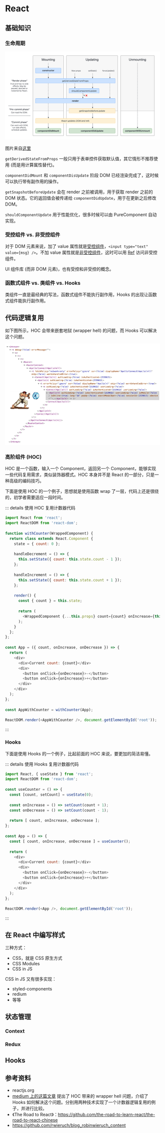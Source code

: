 # React

## 基础知识
### 生命周期
![](./img/lifecycle.png)

图片来自[这里](http://projects.wojtekmaj.pl/react-lifecycle-methods-diagram/)

`getDerivedStateFromProps` 一般只用于表单控件获取默认值，其它情形不推荐使用 (而是用计算属性替代)。

`componentDidMount` 和 `componentDisUpdate` 阶段 DOM 已经渲染完成了，这时候可以执行带有副作用的操作。

`getSnapshotBeforeUpdate` 会在 render 之前被调用，用于获取 render 之前的 DOM 状态。它的返回值会被传递给 `componentDidUpdate`，用于在更新之后修改 DOM。

`shouldComponentUpdate` 用于性能优化，很多时候可以由 PureComponent 自动实现。

### 受控组件 vs. 非受控组件
对于 DOM 元素来说，加了 value 属性就是[受控组件](https://reactjs.org/docs/forms.html#controlled-components)，`<input type="text" value={msg} />`。不加 value 属性就是[非受控组件](https://reactjs.org/docs/uncontrolled-components.html)，这时可以用 [Ref](https://reactjs.org/docs/refs-and-the-dom.html) 访问非受控组件。

UI 组件库 (而非 DOM 元素)，也有受控和非受控的概念。

### 函数式组件 vs. 类组件 vs. Hooks

类组件一直是最经典的写法，函数式组件不能执行副作用，Hooks 的出现让函数式组件能执行副作用。

## 代码逻辑复用
如下图所示，HOC 会带来嵌套地狱 (wrapper hell) 的问题，而 Hooks 可以解决这个问题。

![](./img/wrapper-hell.png)

### 高阶组件 (HOC)
HOC 是一个函数，输入一个 Component，返回另一个 Component，能够实现一些代码复用需求，类似装饰器模式。HOC 本身并不是 React 的一部分，只是一种高级的编码技巧。

下面是使用 HOC 的一个例子，思想就是使用函数 wrap 了一层，代码上还是很绕的，初学者需要适应一段时间。

::: details 使用 HOC 复用计数器代码
```javascript
import React from 'react';
import ReactDOM from 'react-dom';

function withCounter(WrappedComponent) {
  return class extends React.Component {
    state = { count: 0 };

    handleDecrement = () => {
      this.setState({ count: this.state.count - 1 });
    };

    handleIncrement = () => {
      this.setState({ count: this.state.count + 1 });
    };

    render() {
      const { count } = this.state;

      return (
        <WrappedComponent {...this.props} count={count} onIncrease={this.handleIncrement} onDecrease={this.handleDecrement} />
      );
    }
  };
};

const App = ({ count, onIncrease, onDecrease }) => {
  return (
    <div>
      <div>Current count: {count}</div>
      <div>
        <button onClick={onDecrease}>-</button>
        <button onClick={onIncrease}>+</button>
      </div>
    </div>
  );
};

const AppWithCounter = withCounter(App);

ReactDOM.render(<AppWithCounter />, document.getElementById('root'));
```
:::

### Hooks
下面是使用 Hooks 的一个例子，比起前面的 HOC 来说，要更加的简洁易懂。

::: details 使用 Hooks 复用计数器代码
```javascript
import React, { useState } from 'react';
import ReactDOM from 'react-dom';

const useCounter = () => {
  const [count, setCount] = useState(0);

  const onIncrease = () => setCount(count + 1);
  const onDecrease = () => setCount(count - 1);

  return [ count, onIncrease, onDecrease ];
};

const App = () => {
  const [ count, onIncrease, onDecrease ] = useCounter();

  return (
    <div>
      <div>Current count: {count}</div>
      <div>
        <button onClick={onDecrease}>-</button>
        <button onClick={onIncrease}>+</button>
      </div>
    </div>
  );
};

ReactDOM.render(<App />, document.getElementById('root'));
```
:::

## 在 React 中编写样式
三种方式：
- CSS，就是 CSS 原生方式
- CSS Modules
- CSS in JS

CSS in JS 又有很多实现：
- styled-components
- redium
- 等等

## 状态管理
### Context
### Redux

## Hooks

## 参考资料
- reactjs.org
- [medium 上的这篇文章](https://medium.com/@jackyef/react-hooks-why-we-should-embrace-it-86e408663ad6) 提出了 HOC 带来的 wrapper hell 问题，介绍了 Hooks 如何解决这个问题。分别用两种技术实现了一个计数器逻辑复用的例子，并进行比较。
- 《The Road to React》：https://github.com/the-road-to-learn-react/the-road-to-react-chinese
- https://github.com/rwieruch/blog_robinwieruch_content

